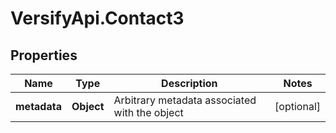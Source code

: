 # VersifyApi.Contact3

## Properties

Name | Type | Description | Notes
------------ | ------------- | ------------- | -------------
**metadata** | **Object** | Arbitrary metadata associated with the object | [optional] 


